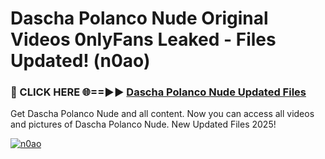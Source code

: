 # Dascha Polanco Nude Original Videos 0nlyFans Leaked - Files Updated! (n0ao)

<h3>🔴 CLICK HERE 🌐==►► <a href="https://tinyurl.com/yrmya6cz" rel="nofollow">Dascha Polanco Nude Updated Files</a></h3>

Get Dascha Polanco Nude and all content. Now you can access all videos and pictures of Dascha Polanco Nude. New Updated Files 2025!

[![n0ao](https://i.imgur.com/FMdXYCs.gif)](https://tinyurl.com/yrmya6cz)
